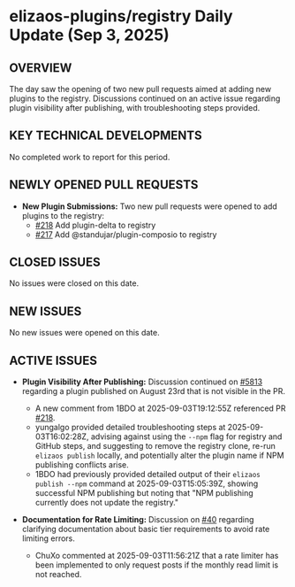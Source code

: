 # elizaos-plugins/registry Daily Update (Sep 3, 2025)
## OVERVIEW 
The day saw the opening of two new pull requests aimed at adding new plugins to the registry. Discussions continued on an active issue regarding plugin visibility after publishing, with troubleshooting steps provided.

## KEY TECHNICAL DEVELOPMENTS

No completed work to report for this period.

## NEWLY OPENED PULL REQUESTS
- **New Plugin Submissions:** Two new pull requests were opened to add plugins to the registry:
    - [#218](https://github.com/elizaos-plugins/registry/pull/218) Add plugin-delta to registry
    - [#217](https://github.com/elizaos-plugins/registry/pull/217) Add @standujar/plugin-composio to registry

## CLOSED ISSUES
No issues were closed on this date.

## NEW ISSUES
No new issues were opened on this date.

## ACTIVE ISSUES

- **Plugin Visibility After Publishing:** Discussion continued on [#5813](https://github.com/elizaos-plugins/registry/issues/5813) regarding a plugin published on August 23rd that is not visible in the PR.
    - A new comment from 1BDO at 2025-09-03T19:12:55Z referenced PR [#218](https://github.com/elizaos-plugins/registry/pull/218).
    - yungalgo provided detailed troubleshooting steps at 2025-09-03T16:02:28Z, advising against using the `--npm` flag for registry and GitHub steps, and suggesting to remove the registry clone, re-run `elizaos publish` locally, and potentially alter the plugin name if NPM publishing conflicts arise.
    - 1BDO had previously provided detailed output of their `elizaos publish --npm` command at 2025-09-03T15:05:39Z, showing successful NPM publishing but noting that "NPM publishing currently does not update the registry."

- **Documentation for Rate Limiting:** Discussion on [#40](https://github.com/elizaos-plugins/registry/issues/40) regarding clarifying documentation about basic tier requirements to avoid rate limiting errors.
    - ChuXo commented at 2025-09-03T11:56:21Z that a rate limiter has been implemented to only request posts if the monthly read limit is not reached.